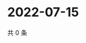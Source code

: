 # 2022-07-15

共 0 条

<!-- BEGIN WEIBO -->
<!-- 最后更新时间 Fri Jul 15 2022 01:26:27 GMT+0800 (China Standard Time) -->

<!-- END WEIBO -->
